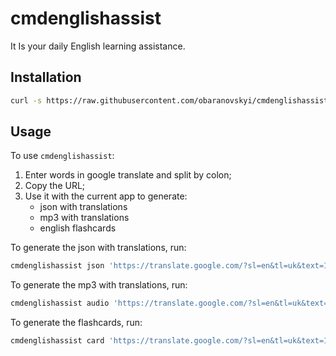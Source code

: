 # cmdenglishassist

It Is your daily English learning assistance.

## Installation
```bash
curl -s https://raw.githubusercontent.com/obaranovskyi/cmdenglishassist/main/install.sh | bash /dev/stdin
```

## Usage

To use `cmdenglishassist`:
1. Enter words in google translate and split by colon;
2. Copy the URL;
3. Use it with the current app to generate:
    - json with translations
    - mp3 with translations
    - english flashcards

To generate the json with translations, run:
```bash
cmdenglishassist json 'https://translate.google.com/?sl=en&tl=uk&text=1.%20Enter%20words%20in%20google%20translate%20and%20split%20by%20colon%3B%0A2.%20Copy%20URL%20%0A3%20Use%20it%20with%20the%20current%20app%20to%20generate%20the%3A%0A&op=translate'
```

To generate the mp3 with translations, run:
```bash
cmdenglishassist audio 'https://translate.google.com/?sl=en&tl=uk&text=1.%20Enter%20words%20in%20google%20translate%20and%20split%20by%20colon%3B%0A2.%20Copy%20URL%20%0A3%20Use%20it%20with%20the%20current%20app%20to%20generate%20the%3A%0A&op=translate'
```

To generate the flashcards, run:
```bash
cmdenglishassist card 'https://translate.google.com/?sl=en&tl=uk&text=1.%20Enter%20words%20in%20google%20translate%20and%20split%20by%20colon%3B%0A2.%20Copy%20URL%20%0A3%20Use%20it%20with%20the%20current%20app%20to%20generate%20the%3A%0A&op=translate'
```

